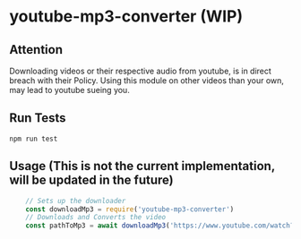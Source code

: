 # youtube-mp3-converter (WIP)


## Attention
Downloading videos or their respective audio from youtube, is in direct breach with their Policy. 
Using this module on other videos than your own, may lead to youtube sueing you. 

## Run Tests
```npm run test```


## Usage (This is not the current implementation, will be updated in the future)
```js
    // Sets up the downloader
    const downloadMp3 = require('youtube-mp3-converter')
    // Downloads and Converts the video
    const pathToMp3 = await downloadMp3('https://www.youtube.com/watch?v=_cyND_1y1k0')
```
